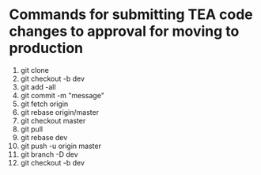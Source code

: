 # Commands for submitting TEA code changes to approval for moving to production
1. git clone
2. git checkout -b dev
3. git add -all
4. git commit -m "message"
5. git fetch origin
6. git rebase origin/master
7. git checkout master
8. git pull
9. git rebase dev
10. git push -u origin master
11. git branch -D dev
12. git checkout -b dev


